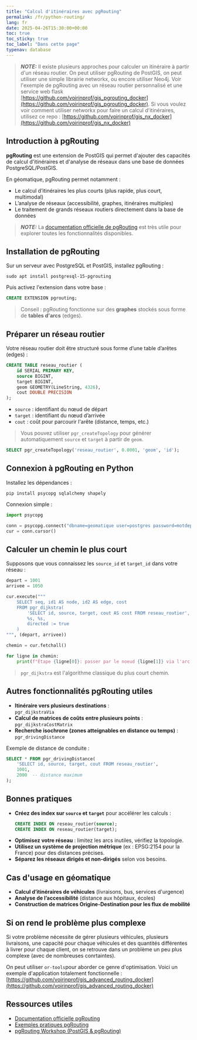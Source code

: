 ```yaml
---
title: "Calcul d'itinéraires avec pgRouting"
permalink: /fr/python-routing/
lang: fr
date: 2025-04-26T15:30:00+00:00
toc: true
toc_sticky: true
toc_label: "Dans cette page"
typenav: database
---
```


> **_NOTE:_** Il existe plusieurs approches pour calculer un itinéraire à partir d'un réseau routier. On peut utiliser pgRouting de PostGIS, on peut utiliser une simple librairie networkx, ou encore utiliser Neo4j. Voir l'exemple de pgRouting avec un réseau routier personnalisé et une service web flask [https://github.com/voirinprof/gis_pgrouting_docker](https://github.com/voirinprof/gis_pgrouting_docker). Si vous voulez voir comment utiliser networkx pour faire un calcul d'itinéraires, utilisez ce repo : [https://github.com/voirinprof/gis_nx_docker](https://github.com/voirinprof/gis_nx_docker)

## Introduction à pgRouting

**pgRouting** est une extension de PostGIS qui permet d'ajouter des capacités de calcul d'itinéraires et d'analyse de réseaux dans une base de données PostgreSQL/PostGIS.

En géomatique, pgRouting permet notamment :
- Le calcul d’itinéraires les plus courts (plus rapide, plus court, multimodal)
- L’analyse de réseaux (accessibilité, graphes, itinéraires multiples)
- Le traitement de grands réseaux routiers directement dans la base de données

> **_NOTE:_** La [documentation officielle de pgRouting](https://pgrouting.org/documentation.html) est très utile pour explorer toutes les fonctionnalités disponibles.

## Installation de pgRouting

Sur un serveur avec PostgreSQL et PostGIS, installez pgRouting :

```shell
sudo apt install postgresql-15-pgrouting
```

Puis activez l'extension dans votre base :

```sql
CREATE EXTENSION pgrouting;
```

> Conseil : pgRouting fonctionne sur des **graphes** stockés sous forme de **tables d'arcs** (edges).

## Préparer un réseau routier

Votre réseau routier doit être structuré sous forme d’une table d’arêtes (edges) :

```sql
CREATE TABLE reseau_routier (
    id SERIAL PRIMARY KEY,
    source BIGINT,
    target BIGINT,
    geom GEOMETRY(LineString, 4326),
    cout DOUBLE PRECISION
);
```

- `source` : identifiant du nœud de départ
- `target` : identifiant du nœud d’arrivée
- `cout` : coût pour parcourir l'arête (distance, temps, etc.)

> Vous pouvez utiliser `pgr_createTopology` pour générer automatiquement `source` et `target` à partir de `geom`.

```sql
SELECT pgr_createTopology('reseau_routier', 0.0001, 'geom', 'id');
```

## Connexion à pgRouting en Python

Installez les dépendances :

```shell
pip install psycopg sqlalchemy shapely
```

Connexion simple :

```python
import psycopg

conn = psycopg.connect("dbname=geomatique user=postgres password=motdepasse host=localhost")
cur = conn.cursor()
```

## Calculer un chemin le plus court

Supposons que vous connaissez les `source_id` et `target_id` dans votre réseau :

```python
depart = 1001
arrivee = 1050

cur.execute("""
    SELECT seq, id1 AS node, id2 AS edge, cost
    FROM pgr_dijkstra(
        'SELECT id, source, target, cout AS cost FROM reseau_routier',
        %s, %s,
        directed := true
    )
""", (depart, arrivee))

chemin = cur.fetchall()

for ligne in chemin:
    print(f"Étape {ligne[0]}: passer par le noeud {ligne[1]} via l'arc {ligne[2]} (coût {ligne[3]})")
```

> `pgr_dijkstra` est l'algorithme classique du plus court chemin.

## Autres fonctionnalités pgRouting utiles

- **Itinéraire vers plusieurs destinations** :  
  `pgr_dijkstraVia`
- **Calcul de matrices de coûts entre plusieurs points** :  
  `pgr_dijkstraCostMatrix`
- **Recherche isochrone (zones atteignables en distance ou temps)** :  
  `pgr_drivingDistance`

Exemple de distance de conduite :

```sql
SELECT * FROM pgr_drivingDistance(
    'SELECT id, source, target, cout FROM reseau_routier',
    1001,
    2000  -- distance maximum
);
```

## Bonnes pratiques

- **Créez des index sur `source` et `target`** pour accélérer les calculs :
  ```sql
  CREATE INDEX ON reseau_routier(source);
  CREATE INDEX ON reseau_routier(target);
  ```
- **Optimisez votre réseau** : limitez les arcs inutiles, vérifiez la topologie.
- **Utilisez un système de projection métrique** (ex : EPSG:2154 pour la France) pour des distances précises.
- **Séparez les réseaux dirigés et non-dirigés** selon vos besoins.

## Cas d'usage en géomatique

- **Calcul d’itinéraires de véhicules** (livraisons, bus, services d'urgence)
- **Analyse de l’accessibilité** (distance aux hôpitaux, écoles)
- **Construction de matrices Origine-Destination pour les flux de mobilité**

## Si on rend le problème plus complexe

Si votre problème nécessite de gérer plusieurs véhicules, plusieurs livraisons, une capacité pour chaque véhicules et des quantités différentes à livrer pour chaque client, on se retrouve dans un problème un peu plus complexe (avec de nombreuses conrtaintes).

On peut utiliser `or-tools`pour aborder ce genre d'optimisation. Voici un exemple d'application totalement fonctionnelle : [https://github.com/voirinprof/gis_advanced_routing_docker](https://github.com/voirinprof/gis_advanced_routing_docker)

## Ressources utiles

- [Documentation officielle pgRouting](https://pgrouting.org/documentation.html)
- [Exemples pratiques pgRouting](https://docs.pgrouting.org/3.4/en/pgr_dijkstra.html)
- [pgRouting Workshop (PostGIS & pgRouting)](https://workshop.pgrouting.org/)
